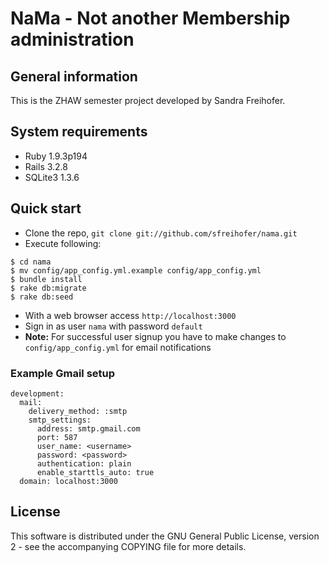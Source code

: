 # NaMa - Not another Membership administration

## General information

This is the ZHAW semester project developed by Sandra Freihofer.

## System requirements

* Ruby 1.9.3p194
* Rails 3.2.8
* SQLite3 1.3.6

## Quick start

* Clone the repo, `git clone git://github.com/sfreihofer/nama.git`
* Execute following:

```
$ cd nama
$ mv config/app_config.yml.example config/app_config.yml
$ bundle install
$ rake db:migrate
$ rake db:seed
```

* With a web browser access `http://localhost:3000`
* Sign in as user `nama` with password `default`
* **Note:** For successful user signup you have to make changes to `config/app_config.yml` for email notifications

### Example Gmail setup

```
development:
  mail:
    delivery_method: :smtp
    smtp_settings:
      address: smtp.gmail.com
      port: 587
      user_name: <username>
      password: <password>
      authentication: plain
      enable_starttls_auto: true
  domain: localhost:3000
```

## License

This software is distributed under the GNU General Public License, version 2 - see the
accompanying COPYING file for more details.
